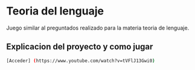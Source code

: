# Teoria del lenguaje
Juego similar al preguntados realizado para la materia teoria de lenguaje.

## Explicacion del proyecto y como jugar
```bash
[Acceder] (https://www.youtube.com/watch?v=tVFlJ13Gwi0)
```

